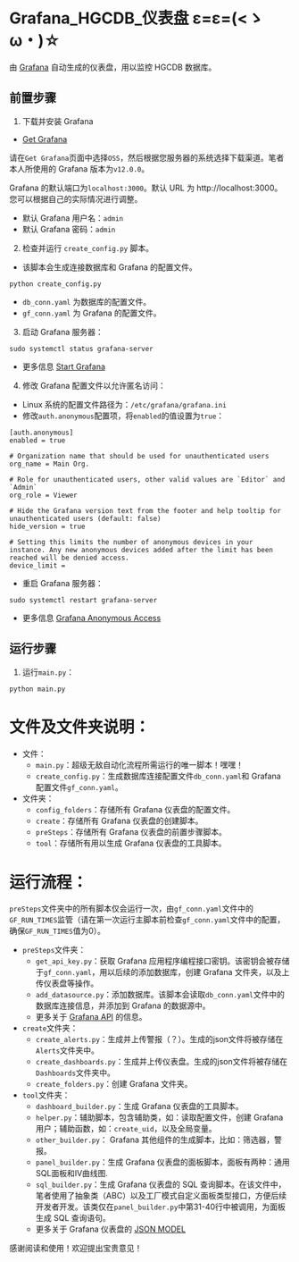 # Grafana_HGCDB_仪表盘 ε=ε=(<ゝω・)☆
由 [Grafana](https://github.com/grafana/grafana?tab=readme-ov-file) 自动生成的仪表盘，用以监控 HGCDB 数据库。

## 前置步骤
1. 下载并安装 Grafana
- [Get Grafana](https://grafana.com/get)

请在`Get Grafana`页面中选择`OSS`，然后根据您服务器的系统选择下载渠道。笔者本人所使用的 Grafana 版本为`v12.0.0`。

Grafana 的默认端口为`localhost:3000`。默认 URL 为 http://localhost:3000。 您可以根据自己的实际情况进行调整。
- 默认 Grafana 用户名：`admin`
- 默认 Grafana 密码：`admin`

2. 检查并运行 `create_config.py` 脚本。
- 该脚本会生成连接数据库和 Grafana 的配置文件。
```
python create_config.py
```
- `db_conn.yaml` 为数据库的配置文件。
- `gf_conn.yaml` 为 Grafana 的配置文件。

3. 启动 Grafana 服务器：
```
sudo systemctl status grafana-server
```
- 更多信息 [Start Grafana](https://grafana.com/docs/grafana/latest/setup-grafana/start-restart-grafana/)

4. 修改 Grafana 配置文件以允许匿名访问：
- Linux 系统的配置文件路径为：`/etc/grafana/grafana.ini`
- 修改`auth.anonymous`配置项，将`enabled`的值设置为`true`：
```
[auth.anonymous]
enabled = true

# Organization name that should be used for unauthenticated users
org_name = Main Org.

# Role for unauthenticated users, other valid values are `Editor` and `Admin`
org_role = Viewer

# Hide the Grafana version text from the footer and help tooltip for unauthenticated users (default: false)
hide_version = true

# Setting this limits the number of anonymous devices in your instance. Any new anonymous devices added after the limit has been reached will be denied access.
device_limit =
```
- 重启 Grafana 服务器：
```
sudo systemctl restart grafana-server
```
- 更多信息 [Grafana Anonymous Access](https://grafana.com/docs/grafana/latest/setup-grafana/configure-security/configure-authentication/anonymous-auth/)


## 运行步骤
1. 运行`main.py`：
```
python main.py
```


# 文件及文件夹说明：
- 文件：
    - `main.py`：超级无敌自动化流程所需运行的唯一脚本！嘿嘿！
    - `create_config.py`：生成数据库连接配置文件`db_conn.yaml`和 Grafana 配置文件`gf_conn.yaml`。
- 文件夹：
    - `config_folders`：存储所有 Grafana 仪表盘的配置文件。
    - `create`：存储所有 Grafana 仪表盘的创建脚本。
    - `preSteps`：存储所有 Grafana 仪表盘的前置步骤脚本。
    - `tool`：存储所有用以生成 Grafana 仪表盘的工具脚本。


# 运行流程：
`preSteps`文件夹中的所有脚本仅会运行一次，由`gf_conn.yaml`文件中的`GF_RUN_TIMES`监管（请在第一次运行主脚本前检查`gf_conn.yaml`文件中的配置，确保`GF_RUN_TIMES`值为0）。
- `preSteps`文件夹：
    - `get_api_key.py`：获取 Grafana 应用程序编程接口密钥。该密钥会被存储于`gf_conn.yaml`，用以后续的添加数据库，创建 Grafana 文件夹，以及上传仪表盘等操作。
    - `add_datasource.py`：添加数据库。该脚本会读取`db_conn.yaml`文件中的数据库连接信息，并添加到 Grafana 的数据源中。
    - 更多关于 [Grafana API](https://grafana.com/docs/grafana/latest/developers/http_api/) 的信息。
- `create`文件夹：
    - `create_alerts.py`：生成并上传警报（？）。生成的json文件将被存储在`Alerts`文件夹中。
    - `create_dashboards.py`：生成并上传仪表盘。生成的json文件将被存储在`Dashboards`文件夹中。
    - `create_folders.py`：创建 Grafana 文件夹。
- `tool`文件夹：
    - `dashboard_builder.py`：生成 Grafana 仪表盘的工具脚本。
    - `helper.py`：辅助脚本，包含辅助类，如：读取配置文件，创建 Grafana 用户；辅助函数，如：`create_uid`，以及全局变量。
    - `other_builder.py`： Grafana 其他组件的生成脚本，比如：筛选器，警报。
    - `panel_builder.py`：生成 Grafana 仪表盘的面板脚本，面板有两种：通用SQL面板和IV曲线图.
    - `sql_builder.py`：生成 Grafana 仪表盘的 SQL 查询脚本。在该文件中，笔者使用了抽象类（ABC）以及工厂模式自定义面板类型接口，方便后续开发者开发。该类仅在`panel_builder.py`中第31-40行中被调用，为面板生成 SQL 查询语句。
    - 更多关于 Grafana 仪表盘的 [JSON MODEL](https://grafana.com/docs/grafana/latest/dashboards/build-dashboards/view-dashboard-json-model/)
  
感谢阅读和使用！欢迎提出宝贵意见！